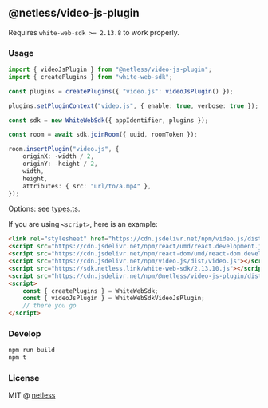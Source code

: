 ## @netless/video-js-plugin

Requires `white-web-sdk >= 2.13.8` to work properly.

### Usage

```ts
import { videoJsPlugin } from "@netless/video-js-plugin";
import { createPlugins } from "white-web-sdk";

const plugins = createPlugins({ "video.js": videoJsPlugin() });

plugins.setPluginContext("video.js", { enable: true, verbose: true });

const sdk = new WhiteWebSdk({ appIdentifier, plugins });

const room = await sdk.joinRoom({ uuid, roomToken });

room.insertPlugin("video.js", {
    originX: -width / 2,
    originY: -height / 2,
    width,
    height,
    attributes: { src: "url/to/a.mp4" },
});
```

Options: see [types.ts](./src/types.ts).

If you are using `<script>`, here is an example:

```html
<link rel="stylesheet" href="https://cdn.jsdelivr.net/npm/video.js/dist/video-js.css" />
<script src="https://cdn.jsdelivr.net/npm/react/umd/react.development.js"></script>
<script src="https://cdn.jsdelivr.net/npm/react-dom/umd/react-dom.development.js"></script>
<script src="https://cdn.jsdelivr.net/npm/video.js/dist/video.js"></script>
<script src="https://sdk.netless.link/white-web-sdk/2.13.10.js"></script>
<script src="https://cdn.jsdelivr.net/npm/@netless/video-js-plugin/dist/index.iife.js"></script>
<script>
    const { createPlugins } = WhiteWebSdk;
    const { videoJsPlugin } = WhiteWebSdkVideoJsPlugin;
    // there you go
</script>
```

### Develop

```bash
npm run build
npm t
```

### License

MIT @ [netless](https://github.com/netless-io)
